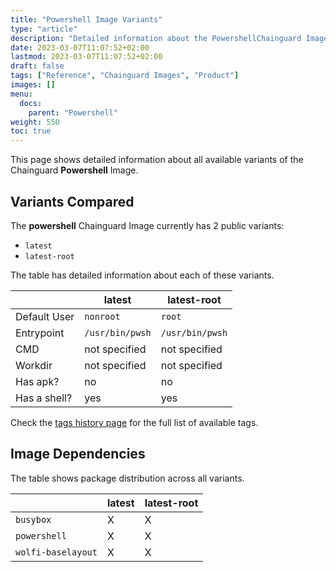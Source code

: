 ```yaml
---
title: "Powershell Image Variants"
type: "article"
description: "Detailed information about the PowershellChainguard Image variants"
date: 2023-03-07T11:07:52+02:00
lastmod: 2023-03-07T11:07:52+02:00
draft: false
tags: ["Reference", "Chainguard Images", "Product"]
images: []
menu:
  docs:
    parent: "Powershell"
weight: 550
toc: true
---
```


This page shows detailed information about all available variants of the Chainguard **Powershell** Image.

## Variants Compared
The **powershell** Chainguard Image currently has 2 public variants: 

- `latest`
- `latest-root`

The table has detailed information about each of these variants.

|              | latest          | latest-root     |
|--------------|-----------------|-----------------|
| Default User | `nonroot`       | `root`          |
| Entrypoint   | `/usr/bin/pwsh` | `/usr/bin/pwsh` |
| CMD          | not specified   | not specified   |
| Workdir      | not specified   | not specified   |
| Has apk?     | no              | no              |
| Has a shell? | yes             | yes             |

Check the [tags history page](/chainguard/chainguard-images/reference/powershell/tags_history/) for the full list of available tags.
## Image Dependencies
The table shows package distribution across all variants.

|                    | latest | latest-root |
|--------------------|--------|-------------|
| `busybox`          | X      | X           |
| `powershell`       | X      | X           |
| `wolfi-baselayout` | X      | X           |
